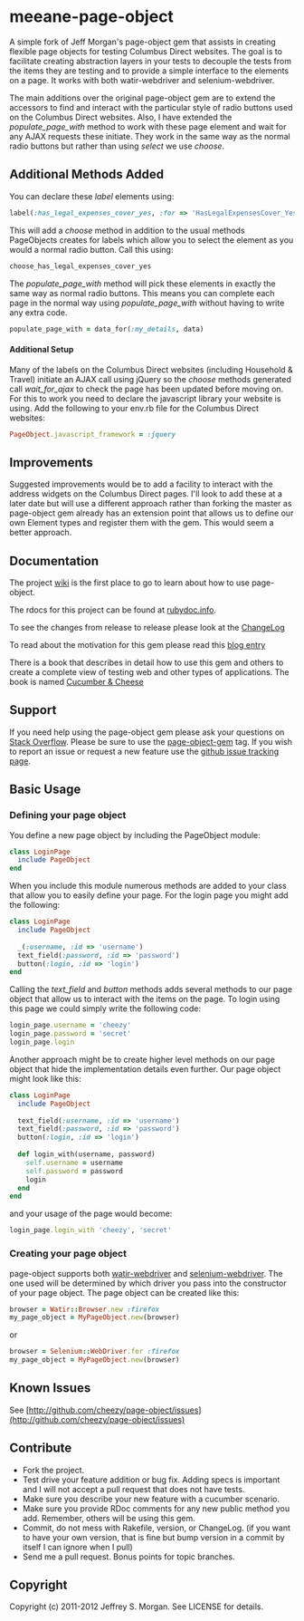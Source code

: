 # meeane-page-object

A simple fork of Jeff Morgan's page-object gem that assists in creating flexible page objects for testing Columbus Direct websites. The goal is to facilitate creating abstraction layers in your tests to decouple the tests from the items they are testing and to provide a simple interface to the elements on a page. It works with both watir-webdriver and selenium-webdriver.

The main additions over the original page-object gem are to extend the accessors to find and interact with the particular style of radio buttons used on the Columbus Direct websites. Also, I have extended the _populate_page_with_ method to work with these page element and wait for any AJAX requests these initiate. They work in the same way as the normal radio buttons but rather than using _select_ we use _choose_.

## Additional Methods Added

You can declare these _label_ elements using:

````ruby
label(:has_legal_expenses_cover_yes, :for => 'HasLegalExpensesCover_Yes')
````

This will add a _choose_ method in addition to the usual methods PageObjects creates for labels which allow you to select the element as you would a normal radio button. Call this using:

````ruby
choose_has_legal_expenses_cover_yes
````

The _populate_page_with_ method will pick these elements in exactly the same way as normal radio buttons. This means you can complete each page in the normal way using _populate_page_with_ without having to write any extra code.

````ruby
populate_page_with = data_for(:my_details, data)
````

#### Additional Setup
Many of the labels on the Columbus Direct websites (including Household & Travel) initiate an AJAX call using jQuery so the _choose_ methods generated call _wait_for_ajax_ to check the page has been updated before moving on. For this to work you need to declare the javascript library your website is using. Add the following to your env.rb file for the Columbus Direct websites:

````ruby
PageObject.javascript_framework = :jquery
````

## Improvements

Suggested improvements would be to add a facility to interact with the address widgets on the Columbus Direct pages. I'll look to add these at a later date but will use a different approach rather than forking the master as page-object gem already has an extension point that allows us to define our own Element types and register them with the gem. This would seem a better approach.

## Documentation

The project [wiki](https://github.com/cheezy/page-object/wiki/page-object) is the first place to go to learn about how to use page-object.

The rdocs for this project can be found at [rubydoc.info](http://rubydoc.info/gems/page-object/frames).

To see the changes from release to release please look at the [ChangeLog](https://raw.github.com/cheezy/page-object/master/ChangeLog)

To read about the motivation for this gem please read this [blog entry](http://www.cheezyworld.com/2010/11/19/ui-tests-introducing-a-simple-dsl/)

There is a book that describes in detail how to use this gem and others to create a complete view of testing web and other types of applications.  The book is named [Cucumber & Cheese](http://leanpub.com/cucumber_and_cheese)

## Support

If you need help using the page-object gem please ask your questions on [Stack Overflow](http://stackoverflow.com).  Please be sure to use the [page-object-gem](http://stackoverflow.com/questions/tagged/page-object-gem) tag.  If you wish to report an issue or request a new feature use the [github issue tracking page](http://github.com/cheezy/page-object/issues).

## Basic Usage

### Defining your page object

You define a new page object by including the PageObject module:

````ruby
class LoginPage
  include PageObject
end
````
    
When you include this module numerous methods are added to your class that allow you to easily define your page. For the login page you might add the following:

````ruby
class LoginPage
  include PageObject
      
  _(:username, :id => 'username')
  text_field(:password, :id => 'password')
  button(:login, :id => 'login')
end
````

Calling the _text_field_ and _button_ methods adds several methods to our page object that allow us to interact with the items on the page. To login using this page we could simply write the following code:

````ruby
login_page.username = 'cheezy'
login_page.password = 'secret'
login_page.login
````
    
Another approach might be to create higher level methods on our page object that hide the implementation details even further. Our page object might look like this:

````ruby
class LoginPage
  include PageObject
  
  text_field(:username, :id => 'username')
  text_field(:password, :id => 'password')
  button(:login, :id => 'login')
  
  def login_with(username, password)
    self.username = username
    self.password = password
    login
  end
end
````

and your usage of the page would become:

````ruby
login_page.login_with 'cheezy', 'secret'
````

### Creating your page object
page-object supports both [watir-webdriver](https://github.com/jarib/watir-webdriver) and [selenium-webdriver](http://seleniumhq.org/docs/03_webdriver.html). The one used will be determined by which driver you pass into the constructor of your page object. The page object can be created like this:

````ruby
browser = Watir::Browser.new :firefox
my_page_object = MyPageObject.new(browser)
````

or

````ruby
browser = Selenium::WebDriver.for :firefox
my_page_object = MyPageObject.new(browser)
````

## Known Issues

See [http://github.com/cheezy/page-object/issues](http://github.com/cheezy/page-object/issues)

## Contribute
 
* Fork the project.
* Test drive your feature addition or bug fix. Adding specs is important and I will not accept a pull request that does not have tests.
* Make sure you describe your new feature with a cucumber scenario.
* Make sure you provide RDoc comments for any new public method you add. Remember, others will be using this gem.
* Commit, do not mess with Rakefile, version, or ChangeLog.
  (if you want to have your own version, that is fine but bump version in a commit by itself I can ignore when I pull)
* Send me a pull request. Bonus points for topic branches.

## Copyright

Copyright (c) 2011-2012 Jeffrey S. Morgan. See LICENSE for details.
